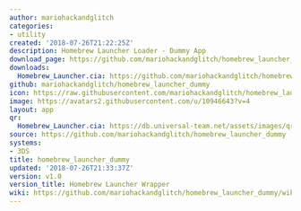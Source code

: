 ```yaml
---
author: mariohackandglitch
categories:
- utility
created: '2018-07-26T21:22:25Z'
description: Homebrew Launcher Loader - Dummy App
download_page: https://github.com/mariohackandglitch/homebrew_launcher_dummy/releases/tag/v1.0
downloads:
  Homebrew_Launcher.cia: https://github.com/mariohackandglitch/homebrew_launcher_dummy/releases/download/v1.0/Homebrew_Launcher.cia
github: mariohackandglitch/homebrew_launcher_dummy
icon: https://raw.githubusercontent.com/mariohackandglitch/homebrew_launcher_dummy/master/resources/icon.png
image: https://avatars2.githubusercontent.com/u/10946643?v=4
layout: app
qr:
  Homebrew_Launcher.cia: https://db.universal-team.net/assets/images/qr/homebrew_launcher.cia.png
source: https://github.com/mariohackandglitch/homebrew_launcher_dummy
systems:
- 3DS
title: homebrew_launcher_dummy
updated: '2018-07-26T21:33:37Z'
version: v1.0
version_title: Homebrew Launcher Wrapper
wiki: https://github.com/mariohackandglitch/homebrew_launcher_dummy/wiki
---
```


